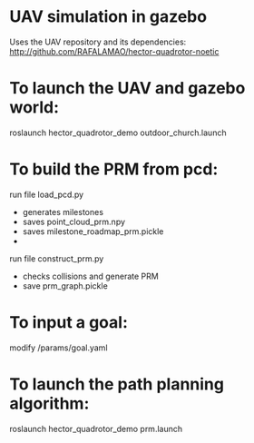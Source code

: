 # 
# UAV simulation in gazebo

Uses the UAV repository and its dependencies:
http://github.com/RAFALAMAO/hector-quadrotor-noetic

# To launch the UAV and gazebo world:
roslaunch hector_quadrotor_demo outdoor_church.launch

# To build the PRM from pcd:

run file load_pcd.py
  - generates milestones
  - saves point_cloud_prm.npy
  - saves milestone_roadmap_prm.pickle
  - 
run file construct_prm.py
  - checks collisions and generate PRM
  - save prm_graph.pickle

# To input a goal:
modify /params/goal.yaml 

# To launch the path planning algorithm:
roslaunch hector_quadrotor_demo prm.launch

